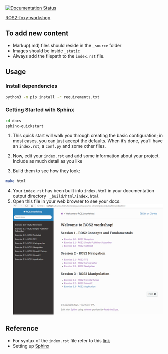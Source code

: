 [![Documentation Status](https://readthedocs.org/projects/ros2-workshop/badge/?version=latest)](https://ros2-workshop.readthedocs.io/en/latest/?badge=latest)

[ROS2-foxy-workshop](https://ros2-workshop.readthedocs.io/)
## To add new content
- Markup(.md) files should reside in the `_source` folder
- Images should be inside `_static`
- Always add the filepath to the `index.rst` file.

## Usage
### Install dependencies
````bash
python3 -m pip install -r requirements.txt
````
### Getting Started with Sphinx
````bash
cd docs
sphinx-quickstart
````
1. This quick start will walk you through creating the basic configuration; in most cases, you can just accept the defaults. When it’s done, you’ll have an `index.rst`, a `conf.py` and some other files. 

2.  Now, edit your `index.rst` and add some information about your project. Include as much detail as you like 
3.  Build them to see how they look:
 ````bash
 make html
 ````
4.  Your `index.rst` has been built into `index.html` in your documentation output directory ` _build/html/index.html`
5.  Open this file in your web browser to see your docs.
![docs](/demo.png)

## Reference
- For syntax of the `index.rst` file refer to this [link](https://thomas-cokelaer.info/tutorials/sphinx/rest_syntax.html)
- Setting up [Sphinx](https://docs.readthedocs.io/en/stable/intro/getting-started-with-sphinx.html?)